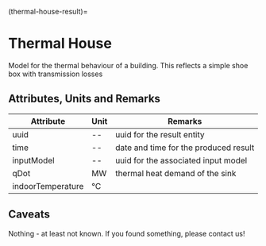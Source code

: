 (thermal-house-result)=

# Thermal House

Model for the thermal behaviour of a building.
This reflects a simple shoe box with transmission losses

## Attributes, Units and Remarks

| Attribute         | Unit | Remarks                               |
| ----------------- | ---- | ------------------------------------- |
| uuid              | --   | uuid for the result entity            |
| time              | --   | date and time for the produced result |
| inputModel        | --   | uuid for the associated input model   |
| qDot              | MW   | thermal heat demand of the sink       |
| indoorTemperature | °C   |                                       |

## Caveats

Nothing - at least not known.
If you found something, please contact us!
